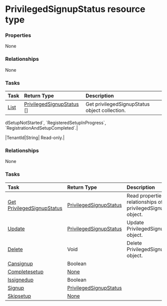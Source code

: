 # PrivilegedSignupStatus resource type



### Properties
None

### Relationships
None


### Tasks

| Task		   | Return Type	|Description|
|:---------------|:--------|:----------|
|[List](../api/privilegedsignupstatus_list.md) | [PrivilegedSignupStatus](privilegedsignupstatus.md) [] |Get privilegedSignupStatus object collection. |

<!-- uuid: abefd807-f0e0-4c22-880c-a5fec0324afa
2015-10-09 18:31:37 UTC -->dSetupNotStarted`, `RegisteredSetupInProgress`, `RegistrationAndSetupCompleted`.|
|TenantId|String| Read-only.|

### Relationships
None


### Tasks

| Task		   | Return Type	|Description|
|:---------------|:--------|:----------|
|[Get PrivilegedSignupStatus](../api/privilegedsignupstatus_get.md) | [PrivilegedSignupStatus](privilegedsignupstatus.md) |Read properties and relationships of privilegedSignupStatus object.|
|[Update](../api/privilegedsignupstatus_update.md) | [PrivilegedSignupStatus](privilegedsignupstatus.md)	|Update PrivilegedSignupStatus object. |
|[Delete](../api/privilegedsignupstatus_delete.md) | Void	|Delete PrivilegedSignupStatus object. |
|[Cansignup](../api/privilegedsignupstatus_cansignup.md)|Boolean||
|[Completesetup](../api/privilegedsignupstatus_completesetup.md)|[None](none.md)||
|[Issignedup](../api/privilegedsignupstatus_issignedup.md)|Boolean||
|[Signup](../api/privilegedsignupstatus_signup.md)|[PrivilegedSignupStatus](privilegedsignupstatus.md)||
|[Skipsetup](../api/privilegedsignupstatus_skipsetup.md)|[None](none.md)||

<!-- uuid: af437778-0454-40db-82f5-3dd6b5809708
2015-10-09 18:31:37 UTC -->